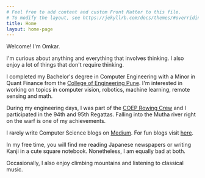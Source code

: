 ```yaml
---
# Feel free to add content and custom Front Matter to this file.
# To modify the layout, see https://jekyllrb.com/docs/themes/#overriding-theme-defaults
title: Home
layout: home-page
---
```

Welcome! I'm Omkar.

I'm curious about anything and everything that involves thinking. I also enjoy a lot of things that don't require thinking.

I completed my Bachelor's degree in Computer Engineering with a Minor in Quant Finance from the <a href="https://www.coeptech.ac.in/">College of Engineering Pune</a>. I'm interested in working on topics in computer vision, robotics, machine learning, remote sensing and math. <br>

During my engineering days, I was part of the <a href="">COEP Rowing Crew</a> and I participated in the 94th and 95th Regattas. Falling into the Mutha river right on the warf is one of my achievements. <br>

I ~~rarely~~ write Computer Science blogs on <a href="">Medium</a>. For fun blogs visit [here](blogs). 

In my free time, you will find me reading Japanese newspapers or writing Kanji in a cute square notebook. Nonetheless, I am equally bad at both. <br>

Occasionally, I also enjoy climbing mountains and listening to classical music.